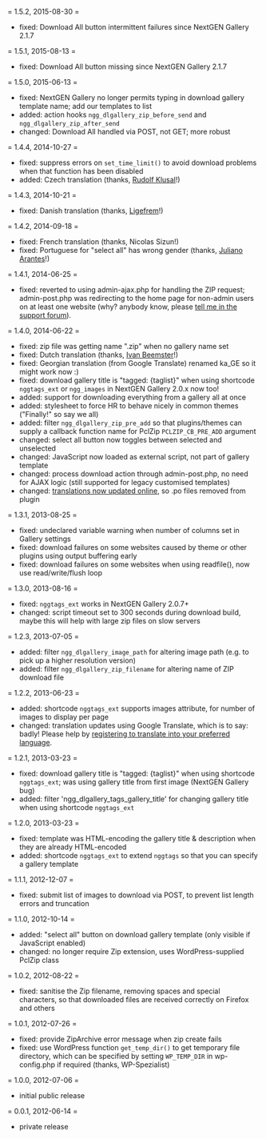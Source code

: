 = 1.5.2, 2015-08-30 =

* fixed: Download All button intermittent failures since NextGEN Gallery 2.1.7

= 1.5.1, 2015-08-13 =

* fixed: Download All button missing since NextGEN Gallery 2.1.7

= 1.5.0, 2015-06-13 =

* fixed: NextGEN Gallery no longer permits typing in download gallery template name; add our templates to list
* added: action hooks `ngg_dlgallery_zip_before_send` and `ngg_dlgallery_zip_after_send`
* changed: Download All handled via POST, not GET; more robust

= 1.4.4, 2014-10-27 =

* fixed: suppress errors on `set_time_limit()` to avoid download problems when that function has been disabled
* added: Czech translation (thanks, [Rudolf Klusal](http://www.klusik.cz/)!)

= 1.4.3, 2014-10-21 =

* fixed: Danish translation (thanks, [Ligefrem](http://www.ligefrem.dk/)!)

= 1.4.2, 2014-09-18 =

* fixed: French translation (thanks, Nicolas Sizun!)
* fixed: Portuguese for "select all" has wrong gender (thanks, [Juliano Arantes](http://www.42fotografia.com.br/)!)

= 1.4.1, 2014-06-25 =

* fixed: reverted to using admin-ajax.php for handling the ZIP request; admin-post.php was redirecting to the home page for non-admin users on at least one website (why? anybody know, please [tell me in the support forum](https://wordpress.org/support/topic/only-administrator-can-download)).

= 1.4.0, 2014-06-22 =

* fixed: zip file was getting name ".zip" when no gallery name set
* fixed: Dutch translation (thanks, [Ivan Beemster](http://www.lijndiensten.com/)!)
* fixed: Georgian translation (from Google Translate) renamed ka_GE so it might work now :)
* fixed: download gallery title is "tagged: {taglist}" when using shortcode `nggtags_ext` or `ngg_images` in NextGEN Gallery 2.0.x now too!
* added: support for downloading everything from a gallery all at once
* added: stylesheet to force HR to behave nicely in common themes ("Finally!" so say we all)
* added: filter `ngg_dlgallery_zip_pre_add` so that plugins/themes can supply a callback function name for PclZip `PCLZIP_CB_PRE_ADD` argument
* changed: select all button now toggles between selected and unselected
* changed: JavaScript now loaded as external script, not part of gallery template
* changed: process download action through admin-post.php, no need for AJAX logic (still supported for legacy customised templates)
* changed: [translations now updated online](https://translate.webaware.com.au/projects/nextgen-download-gallery), so .po files removed from plugin

= 1.3.1, 2013-08-25 =

* fixed: undeclared variable warning when number of columns set in Gallery settings
* fixed: download failures on some websites caused by theme or other plugins using output buffering early
* fixed: download failures on some websites when using readfile(), now use read/write/flush loop

= 1.3.0, 2013-08-16 =

* fixed: `nggtags_ext` works in NextGEN Gallery 2.0.7+
* changed: script timeout set to 300 seconds during download build, maybe this will help with large zip files on slow servers

= 1.2.3, 2013-07-05 =

* added: filter `ngg_dlgallery_image_path` for altering image path (e.g. to pick up a higher resolution version)
* added: filter `ngg_dlgallery_zip_filename` for altering name of ZIP download file

= 1.2.2, 2013-06-23 =

* added: shortcode `nggtags_ext` supports images attribute, for number of images to display per page
* changed: translation updates using Google Translate, which is to say: badly! Please help by [registering to translate into your preferred language](https://translate.webaware.com.au/projects/nextgen-download-gallery).

= 1.2.1, 2013-03-23 =

* fixed: download gallery title is "tagged: {taglist}" when using shortcode `nggtags_ext`; was using gallery title from first image (NextGEN Gallery bug)
* added: filter 'ngg_dlgallery_tags_gallery_title' for changing gallery title when using shortcode `nggtags_ext`

= 1.2.0, 2013-03-23 =

* fixed: template was HTML-encoding the gallery title & description when they are already HTML-encoded
* added: shortcode `nggtags_ext` to extend `nggtags` so that you can specify a gallery template

= 1.1.1, 2012-12-07 =

* fixed: submit list of images to download via POST, to prevent list length errors and truncation

= 1.1.0, 2012-10-14 =

* added: "select all" button on download gallery template (only visible if JavaScript enabled)
* changed: no longer require Zip extension, uses WordPress-supplied PclZip class

= 1.0.2, 2012-08-22 =

* fixed: sanitise the Zip filename, removing spaces and special characters, so that downloaded files are received correctly on Firefox and others

= 1.0.1, 2012-07-26 =

* fixed: provide ZipArchive error message when zip create fails
* fixed: use WordPress function `get_temp_dir()` to get temporary file directory, which can be specified by setting `WP_TEMP_DIR` in wp-config.php if required (thanks, WP-Spezialist)

= 1.0.0, 2012-07-06 =

* initial public release

= 0.0.1, 2012-06-14 =

* private release
